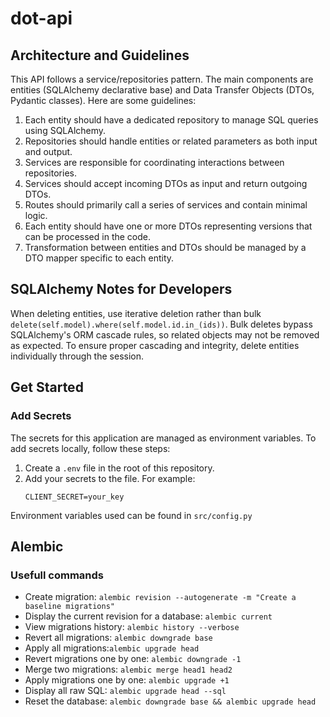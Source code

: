 # dot-api

## Architecture and Guidelines

This API follows a service/repositories pattern. The main components are entities (SQLAlchemy declarative base) and Data Transfer Objects (DTOs, Pydantic classes). Here are some guidelines:

1. Each entity should have a dedicated repository to manage SQL queries using SQLAlchemy.
1. Repositories should handle entities or related parameters as both input and output.
1. Services are responsible for coordinating interactions between repositories.
1. Services should accept incoming DTOs as input and return outgoing DTOs.
1. Routes should primarily call a series of services and contain minimal logic.
1. Each entity should have one or more DTOs representing versions that can be processed in the code.
1. Transformation between entities and DTOs should be managed by a DTO mapper specific to each entity.

## SQLAlchemy Notes for Developers

When deleting entities, use iterative deletion rather than bulk `delete(self.model).where(self.model.id.in_(ids))`. Bulk deletes bypass SQLAlchemy's ORM cascade rules, so related objects may not be removed as expected. To ensure proper cascading and integrity, delete entities individually through the session.

## Get Started

### Add Secrets

The secrets for this application are managed as environment variables. To add secrets locally, follow these steps:

1. Create a `.env` file in the root of this repository.
2. Add your secrets to the file. For example:
    ```
    CLIENT_SECRET=your_key
    ```

Environment variables used can be found in `src/config.py`

## Alembic

### Usefull commands

-   Create migration: `alembic revision --autogenerate -m "Create a baseline migrations"`
-   Display the current revision for a database: `alembic current`
-   View migrations history: `alembic history --verbose`
-   Revert all migrations: `alembic downgrade base`
-   Apply all migrations:`alembic upgrade head`
-   Revert migrations one by one: `alembic downgrade -1`
-   Merge two migrations: `alembic merge head1 head2`
-   Apply migrations one by one: `alembic upgrade +1`
-   Display all raw SQL: `alembic upgrade head --sql`
-   Reset the database: `alembic downgrade base && alembic upgrade head`
